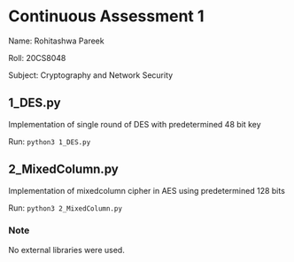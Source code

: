 # Continuous Assessment 1

Name: Rohitashwa Pareek

Roll: 20CS8048

Subject: Cryptography and Network Security

## 1_DES.py

Implementation of single round of DES with predetermined 48 bit key

Run: `python3 1_DES.py`

## 2_MixedColumn.py

Implementation of mixedcolumn cipher in AES using predetermined 128 bits

Run: `python3 2_MixedColumn.py`

### Note

No external libraries were used.
